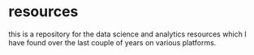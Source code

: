 # resources
this is a repository for the data science and analytics resources which I have found over the last couple of years on various platforms.
